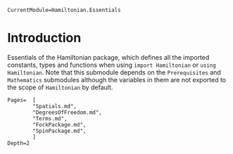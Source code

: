 ```@meta
CurrentModule=Hamiltonian.Essentials
```

# Introduction

Essentials of the Hamiltonian package, which defines all the imported constants, types and functions when using `import Hamiltonian` or `using Hamiltonian`. Note that this submodule depends on the `Prerequisites` and `Mathematics` submodules although the variables in them are not exported to the scope of `Hamiltonian` by default.

```@contents
Pages=  [
        "Spatials.md",
        "DegreesOfFreedom.md",
        "Terms.md",
        "FockPackage.md",
        "SpinPackage.md",
        ]
Depth=2
```
